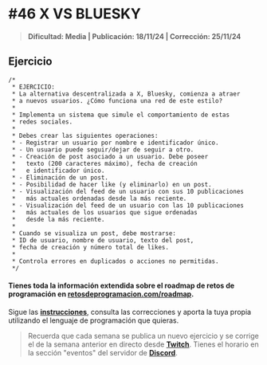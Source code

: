 # #46 X VS BLUESKY
> #### Dificultad: Media | Publicación: 18/11/24 | Corrección: 25/11/24

## Ejercicio

```
/*
 * EJERCICIO:
 * La alternativa descentralizada a X, Bluesky, comienza a atraer
 * a nuevos usuarios. ¿Cómo funciona una red de este estilo?
 * 
 * Implementa un sistema que simule el comportamiento de estas
 * redes sociales.
 * 
 * Debes crear las siguientes operaciones:
 * - Registrar un usuario por nombre e identificador único.
 * - Un usuario puede seguir/dejar de seguir a otro.
 * - Creación de post asociado a un usuario. Debe poseer
 *   texto (200 caracteres máximo), fecha de creación 
 *   e identificador único.   
 * - Eliminación de un post.
 * - Posibilidad de hacer like (y eliminarlo) en un post.
 * - Visualización del feed de un usuario con sus 10 publicaciones
 *   más actuales ordenadas desde la más reciente.
 * - Visualización del feed de un usuario con las 10 publicaciones
 *   más actuales de los usuarios que sigue ordenadas 
 *   desde la más reciente.
 *   
 * Cuando se visualiza un post, debe mostrarse:
 * ID de usuario, nombre de usuario, texto del post, 
 * fecha de creación y número total de likes.
 * 
 * Controla errores en duplicados o acciones no permitidas.
 */
```
#### Tienes toda la información extendida sobre el roadmap de retos de programación en **[retosdeprogramacion.com/roadmap](https://retosdeprogramacion.com/roadmap)**.

Sigue las **[instrucciones](../../README.md)**, consulta las correcciones y aporta la tuya propia utilizando el lenguaje de programación que quieras.

> Recuerda que cada semana se publica un nuevo ejercicio y se corrige el de la semana anterior en directo desde **[Twitch](https://twitch.tv/mouredev)**. Tienes el horario en la sección "eventos" del servidor de **[Discord](https://discord.gg/mouredev)**.